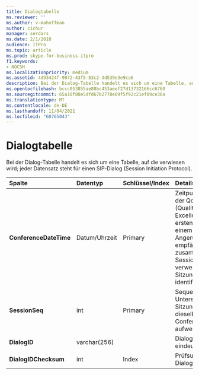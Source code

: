 ```yaml
---
title: Dialogtabelle
ms.reviewer: ''
ms.author: v-mahoffman
author: cichur
manager: serdars
ms.date: 2/1/2018
audience: ITPro
ms.topic: article
ms.prod: skype-for-business-itpro
f1.keywords:
- NOCSH
ms.localizationpriority: medium
ms.assetid: 4d93424f-9072-43f5-83c2-3d539e3e9ca6
description: Bei der Dialog-Tabelle handelt es sich um eine Tabelle, auf die verwiesen wird; jeder Datensatz steht für einen SIP-Dialog (Session Initiation Protocol).
ms.openlocfilehash: bccc053855ae88bc453aeef27d13732166cc6760
ms.sourcegitcommit: 65a10f80e5dfd67b2778e09f5f92c21ef09ce36a
ms.translationtype: MT
ms.contentlocale: de-DE
ms.lasthandoff: 11/04/2021
ms.locfileid: "60765043"
---
```

# <a name="dialog-table"></a>Dialogtabelle
 
Bei der Dialog-Tabelle handelt es sich um eine Tabelle, auf die verwiesen wird; jeder Datensatz steht für einen SIP-Dialog (Session Initiation Protocol).
  
|**Spalte**|**Datentyp**|**Schlüssel/Index**|**Details**|
|:-----|:-----|:-----|:-----|
|**ConferenceDateTime** <br/> |Datum/Uhrzeit  <br/> |Primary  <br/> |Zeitpunkt, zu dem der QoE-Agent (Quality of Excellence) den ersten Bericht von einem Anrufer oder Angerufenen empfängt. Wird zusammen mit SessionSeq verwendet, um eine Sitzung eindeutig zu identifizieren.  <br/> |
|**SessionSeq** <br/> |int  <br/> |Primary  <br/> |Sequenznummer zur Unterscheidung von Sitzungen, die dieselbe ConferenceDateTime aufweisen.  <br/> |
|**DialogID** <br/> |varchar(256)  <br/> ||Dialog-ID, die global eindeutig ist.  <br/> |
|**DialogIDChecksum** <br/> |int  <br/> |Index  <br/> |Prüfsumme der Dialog-ID.  <br/> |
   

